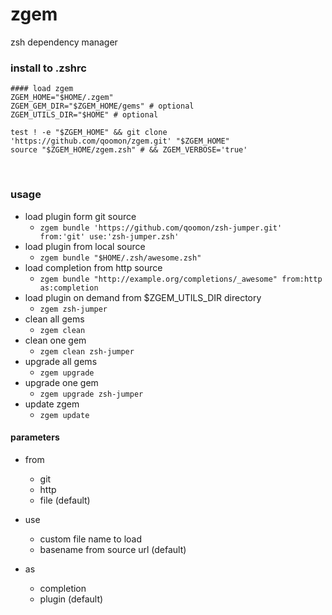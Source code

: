 # zgem
zsh dependency manager

### install to .zshrc
  
```
#### load zgem 
ZGEM_HOME="$HOME/.zgem"
ZGEM_GEM_DIR="$ZGEM_HOME/gems" # optional
ZGEM_UTILS_DIR="$HOME" # optional

test ! -e "$ZGEM_HOME" && git clone 'https://github.com/qoomon/zgem.git' "$ZGEM_HOME"
source "$ZGEM_HOME/zgem.zsh" # && ZGEM_VERBOSE='true'
```
  
### usage
* load plugin form git source 
  * `zgem bundle 'https://github.com/qoomon/zsh-jumper.git' from:'git' use:'zsh-jumper.zsh'`
* load plugin from local source
  * `zgem bundle "$HOME/.zsh/awesome.zsh"`
* load completion from http source
  * `zgem bundle "http://example.org/completions/_awesome" from:http as:completion`
* load plugin on demand from $ZGEM_UTILS_DIR directory
  * `zgem zsh-jumper`
* clean all gems
  * `zgem clean`
* clean one gem
  * `zgem clean zsh-jumper`
* upgrade all gems
  * `zgem upgrade`
* upgrade one gem
  * `zgem upgrade zsh-jumper`
* update zgem
  * `zgem update`

#### parameters
* from
  * git
  * http
  * file (default)
  
* use
  * custom file name to load
  * basename from source url (default)
  
* as
  * completion
  * plugin (default)
